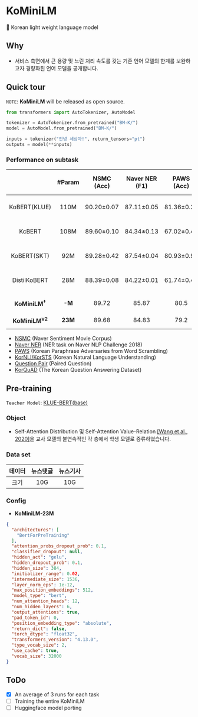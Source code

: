 # KoMiniLM
💪 Korean light weight language model

## Why
- 서비스 측면에서 큰 용량 및 느린 처리 속도를 갖는 기존 언어 모델의 한계를 보완하고자 경량화된 언어 모델을 공개합니다.

## Quick tour
`NOTE`: **KoMiniLM** will be released as open source.
```python
from transformers import AutoTokenizer, AutoModel

tokenizer = AutoTokenizer.from_pretrained("BM-K/")
model = AutoModel.from_pretrained("BM-K/")

inputs = tokenizer("안녕 세상아!", return_tensors="pt")
outputs = model(**inputs)
```
### Performance on subtask
|| #Param | NSMC<br>(Acc) | Naver NER<br>(F1) | PAWS<br>(Acc) | KorNLI<br>(Acc) | KorSTS<br>(Spearman) | Question Pair<br>(Acc) | KorQuaD<br>(Dev)<br>(EM/F1) | 
|:----:|:----:|:----:|:----:|:----:|:----:|:----:|:----:|:----:|
|KoBERT(KLUE)| 110M | 90.20±0.07 | 87.11±0.05 | 81.36±0.21 | 81.06±0.33 | 82.47±0.14 | 95.03±0.44 | 84.43±0.18 / <br>93.05±0.04 |
|KcBERT| 108M | 89.60±0.10 | 84.34±0.13 | 67.02±0.42| 74.17±0.52 | 76.57±0.51 | 93.97±0.27 | 60.87±0.27 / <br>85.01±0.14 |
|KoBERT(SKT)| 92M | 89.28±0.42 | 87.54±0.04 | 80.93±0.91 | 78.18±0.45 | 75.98±2.81 | 94.37±0.31  | 51.94±0.60 / <br>79.69±0.66 |
|DistilKoBERT| 28M | 88.39±0.08 | 84.22±0.01 | 61.74±0.45 | 70.22±0.14 | 72.11±0.27 | 92.65±0.16 | 52.52±0.48 / <br>76.00±0.71 |
|  |  |  |  |  |  |  |  |  |
|**KoMiniLM<sup>†</sup>**| **-M** | 89.72 | 85.87 | 80.5 | 79.44 | 80.90 | 94.06 | 82.78 / 91.84|
|**KoMiniLM<sup>v2</sup>**| **23M** | 89.68 | 84.83 | 79.2 | 78.00 | 79.04 | 94.98 | 82.66 / 91.62 |

- [NSMC](https://github.com/e9t/nsmc) (Naver Sentiment Movie Corpus)
- [Naver NER](https://github.com/naver/nlp-challenge) (NER task on Naver NLP Challenge 2018)
- [PAWS](https://github.com/google-research-datasets/paws) (Korean Paraphrase Adversaries from Word Scrambling)
- [KorNLI/KorSTS](https://github.com/kakaobrain/KorNLUDatasets) (Korean Natural Language Understanding)
- [Question Pair](https://github.com/songys/Question_pair) (Paired Question)
- [KorQuAD](https://korquad.github.io/) (The Korean Question Answering Dataset)

## Pre-training
`Teacher Model`: [KLUE-BERT(base)](https://github.com/KLUE-benchmark/KLUE)
### Object
- Self-Attention Distribution 및 Self-Attention Value-Relation [[Wang et al., 2020]](https://arxiv.org/abs/2002.10957)을 교사 모델의 불연속적인 각 층에서 학생 모델로 증류하였습니다.
### Data set
|데이터|뉴스댓글|뉴스기사|
|:----:|:----:|:----:|
|크기|10G|10G|
### Config
- **KoMiniLM-23M**
```json
{
  "architectures": [
    "BertForPreTraining"
  ],
  "attention_probs_dropout_prob": 0.1,
  "classifier_dropout": null,
  "hidden_act": "gelu",
  "hidden_dropout_prob": 0.1,
  "hidden_size": 384,
  "initializer_range": 0.02,
  "intermediate_size": 1536,
  "layer_norm_eps": 1e-12,
  "max_position_embeddings": 512,
  "model_type": "bert",
  "num_attention_heads": 12,
  "num_hidden_layers": 6,
  "output_attentions": true,
  "pad_token_id": 0,
  "position_embedding_type": "absolute",
  "return_dict": false,
  "torch_dtype": "float32",
  "transformers_version": "4.13.0",
  "type_vocab_size": 2,
  "use_cache": true,
  "vocab_size": 32000
}
```

## ToDo
- [X] An average of 3 runs for each task
- [ ] Training the entire KoMiniLM
- [ ] Huggingface model porting
